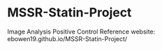 # MSSR-Statin-Project
Image Analysis Positive Control Reference
website: ebowen19.github.io/MSSR-Statin-Project/

